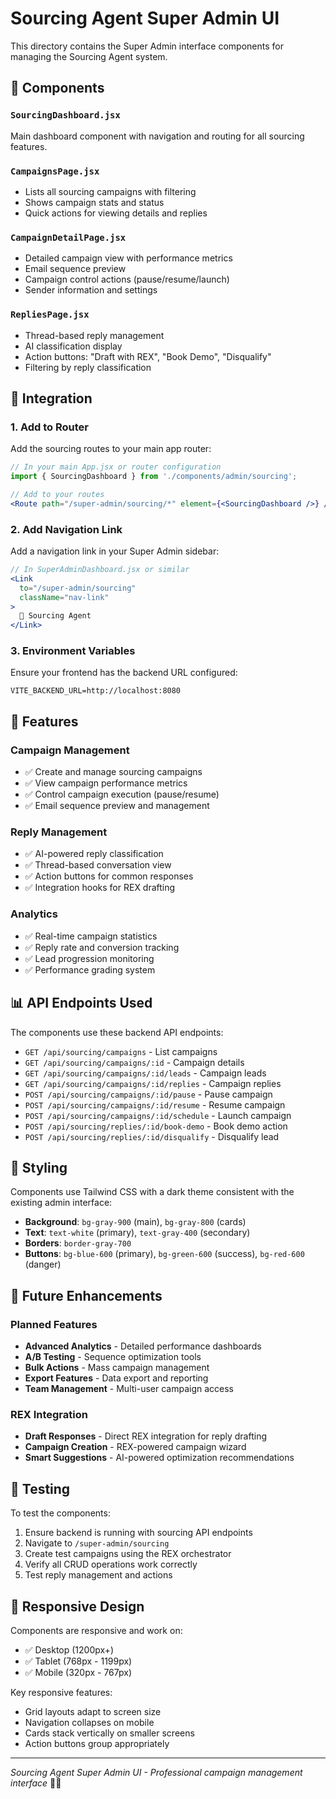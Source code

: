 # Sourcing Agent Super Admin UI

This directory contains the Super Admin interface components for managing the Sourcing Agent system.

## 📁 Components

### `SourcingDashboard.jsx`
Main dashboard component with navigation and routing for all sourcing features.

### `CampaignsPage.jsx`
- Lists all sourcing campaigns with filtering
- Shows campaign stats and status
- Quick actions for viewing details and replies

### `CampaignDetailPage.jsx`
- Detailed campaign view with performance metrics
- Email sequence preview
- Campaign control actions (pause/resume/launch)
- Sender information and settings

### `RepliesPage.jsx`
- Thread-based reply management
- AI classification display
- Action buttons: "Draft with REX", "Book Demo", "Disqualify"
- Filtering by reply classification

## 🔧 Integration

### 1. Add to Router
Add the sourcing routes to your main app router:

```jsx
// In your main App.jsx or router configuration
import { SourcingDashboard } from './components/admin/sourcing';

// Add to your routes
<Route path="/super-admin/sourcing/*" element={<SourcingDashboard />} />
```

### 2. Add Navigation Link
Add a navigation link in your Super Admin sidebar:

```jsx
// In SuperAdminDashboard.jsx or similar
<Link 
  to="/super-admin/sourcing" 
  className="nav-link"
>
  🤖 Sourcing Agent
</Link>
```

### 3. Environment Variables
Ensure your frontend has the backend URL configured:

```env
VITE_BACKEND_URL=http://localhost:8080
```

## 🚀 Features

### Campaign Management
- ✅ Create and manage sourcing campaigns
- ✅ View campaign performance metrics
- ✅ Control campaign execution (pause/resume)
- ✅ Email sequence preview and management

### Reply Management
- ✅ AI-powered reply classification
- ✅ Thread-based conversation view
- ✅ Action buttons for common responses
- ✅ Integration hooks for REX drafting

### Analytics
- ✅ Real-time campaign statistics
- ✅ Reply rate and conversion tracking
- ✅ Lead progression monitoring
- ✅ Performance grading system

## 📊 API Endpoints Used

The components use these backend API endpoints:

- `GET /api/sourcing/campaigns` - List campaigns
- `GET /api/sourcing/campaigns/:id` - Campaign details
- `GET /api/sourcing/campaigns/:id/leads` - Campaign leads
- `GET /api/sourcing/campaigns/:id/replies` - Campaign replies
- `POST /api/sourcing/campaigns/:id/pause` - Pause campaign
- `POST /api/sourcing/campaigns/:id/resume` - Resume campaign
- `POST /api/sourcing/campaigns/:id/schedule` - Launch campaign
- `POST /api/sourcing/replies/:id/book-demo` - Book demo action
- `POST /api/sourcing/replies/:id/disqualify` - Disqualify lead

## 🎨 Styling

Components use Tailwind CSS with a dark theme consistent with the existing admin interface:

- **Background**: `bg-gray-900` (main), `bg-gray-800` (cards)
- **Text**: `text-white` (primary), `text-gray-400` (secondary)
- **Borders**: `border-gray-700`
- **Buttons**: `bg-blue-600` (primary), `bg-green-600` (success), `bg-red-600` (danger)

## 🔮 Future Enhancements

### Planned Features
- **Advanced Analytics** - Detailed performance dashboards
- **A/B Testing** - Sequence optimization tools
- **Bulk Actions** - Mass campaign management
- **Export Features** - Data export and reporting
- **Team Management** - Multi-user campaign access

### REX Integration
- **Draft Responses** - Direct REX integration for reply drafting
- **Campaign Creation** - REX-powered campaign wizard
- **Smart Suggestions** - AI-powered optimization recommendations

## 🧪 Testing

To test the components:

1. Ensure backend is running with sourcing API endpoints
2. Navigate to `/super-admin/sourcing`
3. Create test campaigns using the REX orchestrator
4. Verify all CRUD operations work correctly
5. Test reply management and actions

## 📱 Responsive Design

Components are responsive and work on:
- ✅ Desktop (1200px+)
- ✅ Tablet (768px - 1199px)
- ✅ Mobile (320px - 767px)

Key responsive features:
- Grid layouts adapt to screen size
- Navigation collapses on mobile
- Cards stack vertically on smaller screens
- Action buttons group appropriately

---

*Sourcing Agent Super Admin UI - Professional campaign management interface* 🎯✨
